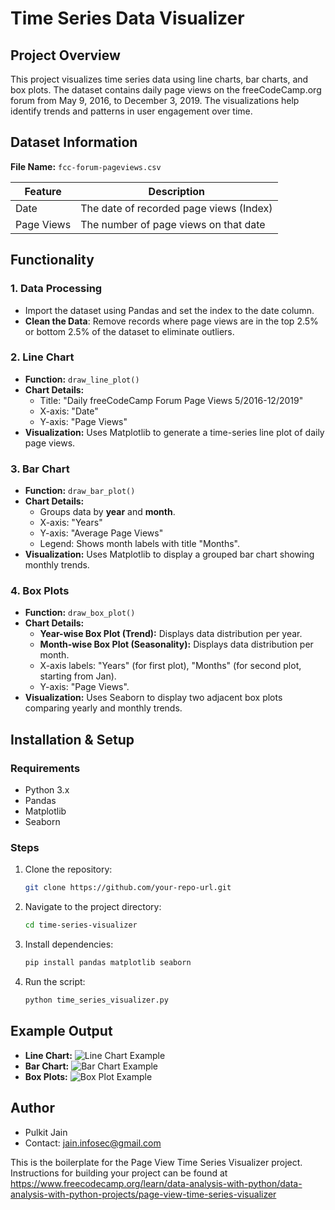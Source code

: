 # Time Series Data Visualizer

## Project Overview
This project visualizes time series data using line charts, bar charts, and box plots. The dataset contains daily page views on the freeCodeCamp.org forum from May 9, 2016, to December 3, 2019. The visualizations help identify trends and patterns in user engagement over time.

## Dataset Information
**File Name:** `fcc-forum-pageviews.csv`

| Feature | Description |
|---------|-------------|
| Date | The date of recorded page views (Index) |
| Page Views | The number of page views on that date |

## Functionality
### 1. Data Processing
- Import the dataset using Pandas and set the index to the date column.
- **Clean the Data**: Remove records where page views are in the top 2.5% or bottom 2.5% of the dataset to eliminate outliers.

### 2. Line Chart
- **Function:** `draw_line_plot()`
- **Chart Details:**
  - Title: "Daily freeCodeCamp Forum Page Views 5/2016-12/2019"
  - X-axis: "Date"
  - Y-axis: "Page Views"
- **Visualization:** Uses Matplotlib to generate a time-series line plot of daily page views.

### 3. Bar Chart
- **Function:** `draw_bar_plot()`
- **Chart Details:**
  - Groups data by **year** and **month**.
  - X-axis: "Years"
  - Y-axis: "Average Page Views"
  - Legend: Shows month labels with title "Months".
- **Visualization:** Uses Matplotlib to display a grouped bar chart showing monthly trends.

### 4. Box Plots
- **Function:** `draw_box_plot()`
- **Chart Details:**
  - **Year-wise Box Plot (Trend):** Displays data distribution per year.
  - **Month-wise Box Plot (Seasonality):** Displays data distribution per month.
  - X-axis labels: "Years" (for first plot), "Months" (for second plot, starting from Jan).
  - Y-axis: "Page Views".
- **Visualization:** Uses Seaborn to display two adjacent box plots comparing yearly and monthly trends.

## Installation & Setup
### Requirements
- Python 3.x
- Pandas
- Matplotlib
- Seaborn

### Steps
1. Clone the repository:
   ```sh
   git clone https://github.com/your-repo-url.git
   ```
2. Navigate to the project directory:
   ```sh
   cd time-series-visualizer
   ```
3. Install dependencies:
   ```sh
   pip install pandas matplotlib seaborn
   ```
4. Run the script:
   ```sh
   python time_series_visualizer.py
   ```

## Example Output
- **Line Chart:**
  ![Line Chart Example](examples/Figure_1.png)
- **Bar Chart:**
  ![Bar Chart Example](examples/Figure_2.png)
- **Box Plots:**
  ![Box Plot Example](examples/Figure_3.png)

## Author
- Pulkit Jain
- Contact: jain.infosec@gmail.com



This is the boilerplate for the Page View Time Series Visualizer project. Instructions for building your project can be found at https://www.freecodecamp.org/learn/data-analysis-with-python/data-analysis-with-python-projects/page-view-time-series-visualizer
